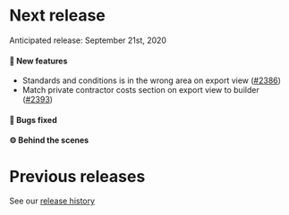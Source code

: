 # Next release

Anticipated release: September 21st, 2020

#### 🚀 New features

- Standards and conditions is in the wrong area on export view ([#2386])
- Match private contractor costs section on export view to builder ([#2393])

#### 🐛 Bugs fixed


#### ⚙️ Behind the scenes


# Previous releases

See our [release history](https://github.com/CMSgov/eAPD/releases)

[#2386]: https://github.com/CMSgov/eAPD/issues/2386
[#2393]: https://github.com/CMSgov/eAPD/issues/2393
